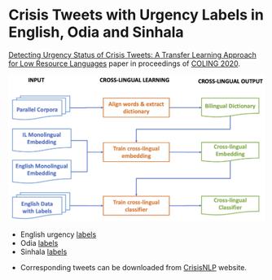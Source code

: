 # Crisis Tweets with Urgency Labels in English, Odia and Sinhala

[Detecting Urgency Status of Crisis Tweets: A Transfer Learning Approach for Low Resource Languages](https://www.aclweb.org/anthology/2020.coling-main.414/) paper in proceedings of [COLING 2020](https://coling2020.org/). 

![System Architecture](https://github.com/niless/urgency/blob/master/images/urgency.png)


* English urgency [labels](https://app.box.com/s/vbk04ujt2jw9z01vssxxhxozpnbeb61k)
* Odia [labels](https://app.box.com/s/hx3p3qk52o5genjmbzo06bo65pkj63pq)
* Sinhala [labels](https://app.box.com/s/cnxphcp4wlll4k374u1oyubjrmrrx1h7)
<!--* English-Odia crosslingual embeddings
   * ProcB
   * VecMap 
* English-Sinhala crosslingual embeddings 
   * ProcB
   * VecMap
-->
* Corresponding tweets can be downloaded from [CrisisNLP](https://crisisnlp.qcri.org/lrec2016/lrec2016.html) website.
